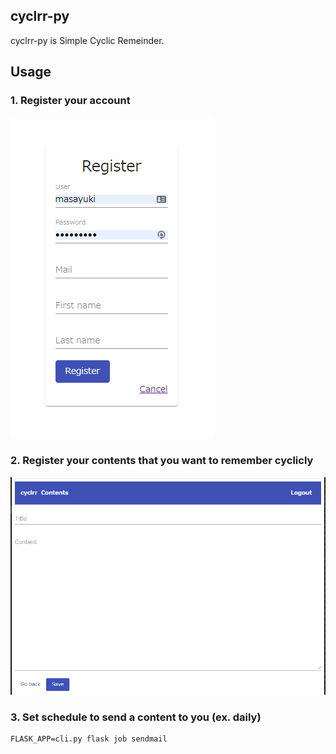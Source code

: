 ## cyclrr-py

cyclrr-py is Simple Cyclic Remeinder. 

## Usage

### 1. Register your account

[![main](https://github.com/masayuki038/cyclrr-py/raw/master/screenshots/register.png)](https://github.com/masayuki038/cyclrr-py/raw/master/screenshots/register.png)

### 2. Register your contents that you want to remember cyclicly

[![main](https://github.com/masayuki038/cyclrr-py/raw/master/screenshots/contents.png)](https://github.com/masayuki038/cyclrr-py/raw/master/screenshots/contents.png)

### 3. Set schedule to send a content to you (ex. daily)

```
FLASK_APP=cli.py flask job sendmail
```
